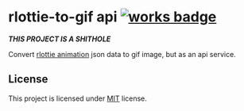 # rlottie-to-gif api [![works badge](https://cdn.jsdelivr.net/gh/nikku/works-on-my-machine@v0.2.0/badge.svg)](https://github.com/nikku/works-on-my-machine)

***THIS PROJECT IS A SHITHOLE***

Convert [rlottie animation](https://www.google.com/url?sa=t&rct=j&q=&esrc=s&source=web&cd=&cad=rja&uact=8&ved=2ahUKEwiD3vfGvaTwAhVOM94KHYkGAO4QFjACegQIBBAD&url=https%3A%2F%2Flottiefiles.com%2Fwhat-is-lottie&usg=AOvVaw3N_cxM02U_n5Rl2jUCWwn9)
json data to gif image, but as an api service.

## License

This project is licensed under [MIT](LICENSE) license.